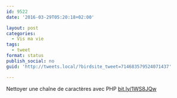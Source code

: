 ```yaml
---
id: 9522
date: '2016-03-29T05:20:18+02:00'

layout: post
categories:
  - Vis ma vie
tags:
  - tweet
format: status
publish_social: no
guid: 'http://tweets.local/?birdsite_tweet=714683579524071437'

---
```


Nettoyer une chaîne de caractères avec PHP [bit.ly/1WS8JQw](http://bit.ly/1WS8JQw)
